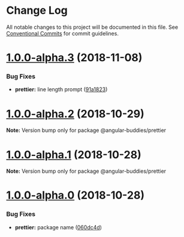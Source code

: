 # Change Log

All notable changes to this project will be documented in this file.
See [Conventional Commits](https://conventionalcommits.org) for commit guidelines.

# [1.0.0-alpha.3](https://github.com/nlm-pro/angular-buddies/compare/v1.0.0-alpha.2...v1.0.0-alpha.3) (2018-11-08)

### Bug Fixes

* **prettier:** line length prompt ([91a1823](https://github.com/nlm-pro/angular-buddies/commit/91a1823))

# [1.0.0-alpha.2](https://github.com/nlm-pro/angular-buddies/compare/v1.0.0-alpha.1...v1.0.0-alpha.2) (2018-10-29)

**Note:** Version bump only for package @angular-buddies/prettier

# [1.0.0-alpha.1](https://github.com/nlm-pro/angular-buddies/compare/v1.0.0-alpha.0...v1.0.0-alpha.1) (2018-10-28)

**Note:** Version bump only for package @angular-buddies/prettier

# [1.0.0-alpha.0](https://github.com/nlm-pro/angular-buddies/compare/v0.5.0...v1.0.0-alpha.0) (2018-10-28)

### Bug Fixes

* **prettier:** package name ([060dc4d](https://github.com/nlm-pro/angular-buddies/commit/060dc4d))
